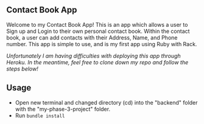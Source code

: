 ## Contact Book App
Welcome to my Contact Book App! This is an app which allows a user to Sign up and Login to their own personal contact book. Within the contact book, a user can add contacts with their Address, Name, and Phone number. This app is simple to use, and is my first app using Ruby with Rack. 

*Unfortunately I am having difficulties with deploying this app through Heroku. In the meantime, feel free to clone down my repo and follow the steps below!*

## Usage
- Open new terminal and changed directory (cd) into the "backend" folder with the "my-phase-3-project" folder.
- Run `bundle install`
